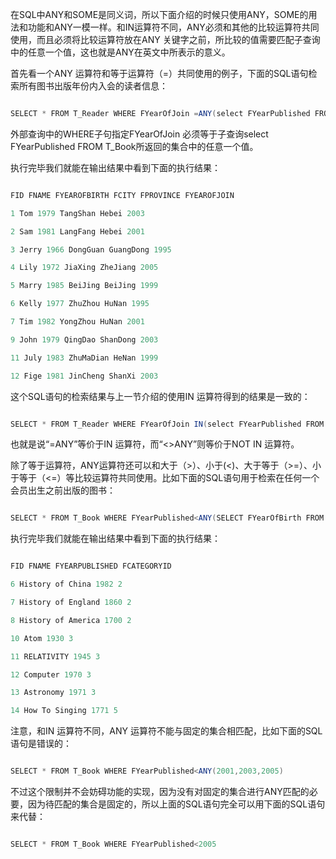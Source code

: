 在SQL中ANY和SOME是同义词，所以下面介绍的时候只使用ANY，SOME的用法和功能和ANY一模一样。和IN运算符不同，ANY必须和其他的比较运算符共同使用，而且必须将比较运算符放在ANY 关键字之前，所比较的值需要匹配子查询中的任意一个值，这也就是ANY在英文中所表示的意义。
首先看一个ANY 运算符和等于运算符（=）共同使用的例子，下面的SQL语句检索所有图书出版年份内入会的读者信息：
```java  
SELECT * FROM T_Reader WHERE FYearOfJoin =ANY(select FYearPublished FROM T_Book)
```
外部查询中的WHERE子句指定FYearOfJoin 必须等于子查询select FYearPublished FROM T_Book所返回的集合中的任意一个值。
执行完毕我们就能在输出结果中看到下面的执行结果：
```java  
FID FNAME FYEAROFBIRTH FCITY FPROVINCE FYEAROFJOIN
1 Tom 1979 TangShan Hebei 2003
2 Sam 1981 LangFang Hebei 2001
3 Jerry 1966 DongGuan GuangDong 1995
4 Lily 1972 JiaXing ZheJiang 2005
5 Marry 1985 BeiJing BeiJing 1999
6 Kelly 1977 ZhuZhou HuNan 1995
7 Tim 1982 YongZhou HuNan 2001
9 John 1979 QingDao ShanDong 2003
11 July 1983 ZhuMaDian HeNan 1999
12 Fige 1981 JinCheng ShanXi 2003
```
这个SQL语句的检索结果与上一节介绍的使用IN 运算符得到的结果是一致的：
```java  
SELECT * FROM T_Reader WHERE FYearOfJoin IN(select FYearPublished FROM T_Book)
```
也就是说“=ANY”等价于IN 运算符，而“<>ANY”则等价于NOT IN 运算符。
除了等于运算符，ANY运算符还可以和大于（>）、小于(<)、大于等于（>=）、小于等于（<=）等比较运算符共同使用。比如下面的SQL语句用于检索在任何一个会员出生之前出版的图书：
```java  
SELECT * FROM T_Book WHERE FYearPublished<ANY(SELECT FYearOfBirth FROM T_Reader)
```
执行完毕我们就能在输出结果中看到下面的执行结果：
```java  
FID FNAME FYEARPUBLISHED FCATEGORYID
6 History of China 1982 2
7 History of England 1860 2
8 History of America 1700 2
10 Atom 1930 3
11 RELATIVITY 1945 3
12 Computer 1970 3
13 Astronomy 1971 3
14 How To Singing 1771 5
```
注意，和IN 运算符不同，ANY 运算符不能与固定的集合相匹配，比如下面的SQL 语句是错误的：
```java  
SELECT * FROM T_Book WHERE FYearPublished<ANY(2001,2003,2005)
```
不过这个限制并不会妨碍功能的实现，因为没有对固定的集合进行ANY匹配的必要，因为待匹配的集合是固定的，所以上面的SQL语句完全可以用下面的SQL语句来代替：
```java  
SELECT * FROM T_Book WHERE FYearPublished<2005
```
